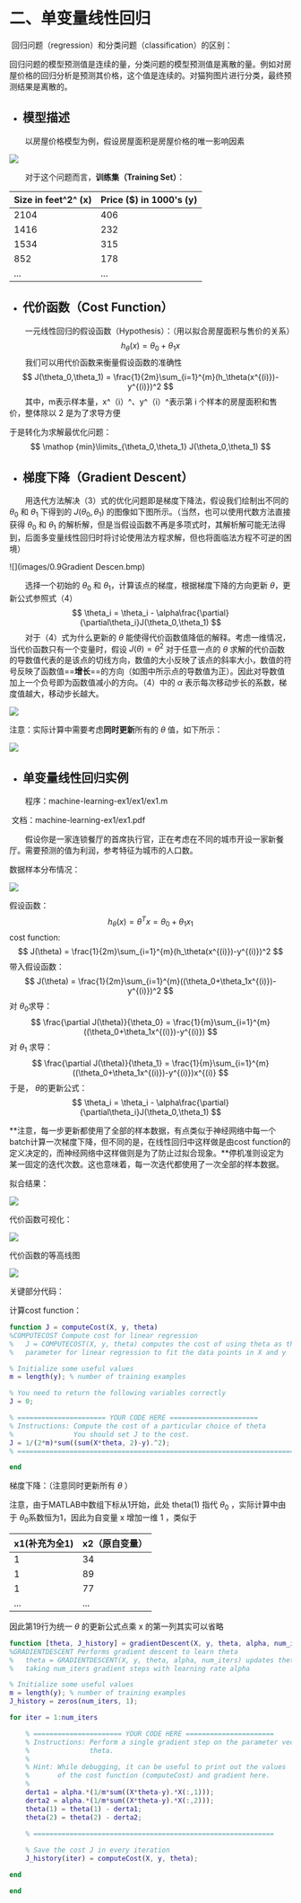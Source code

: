 # 二、单变量线性回归

​	回归问题（regression）和分类问题（classification）的区别：

​	回归问题的模型预测值是连续的量，分类问题的模型预测值是离散的量。例如对房屋价格的回归分析是预测其价格，这个值是连续的。对猫狗图片进行分类，最终预测结果是离散的。

+ ## 模型描述

　　以房屋价格模型为例，假设房屋面积是房屋价格的唯一影响因素

![](images/QQ截图20190411104017.jpg)

　　对于这个问题而言，**训练集（Training Set）**：

| Size in feet^2^ (x) | Price ($) in 1000's (y) |
| ------------------- | ----------------------- |
| 2104                | 406                     |
| 1416                | 232                     |
| 1534                | 315                     |
| 852                 | 178                     |
| ...                 | ...                     |



+ ## 代价函数（Cost Function）

　　一元线性回归的假设函数（Hypothesis）：（用以拟合房屋面积与售价的关系）
$$
h_\theta(x) = \theta_0 + \theta_1x
$$
　　我们可以用代价函数来衡量假设函数的准确性
$$
J(\theta_0,\theta_1) =  \frac{1}{2m}\sum_{i=1}^{m}(h_\theta(x^{(i)})-y^{(i)})^2
$$
　　其中，m表示样本量，x^（i）^、y^（i）^表示第 i 个样本的房屋面积和售价，整体除以 2 是为了求导方便

于是转化为求解最优化问题：
$$
\mathop {min}\limits_{\theta_0,\theta_1} J(\theta_0,\theta_1)
$$


+ ## 梯度下降（Gradient Descent）

　　用迭代方法解决（3）式的优化问题即是梯度下降法，假设我们绘制出不同的 $\theta_0$ 和 $\theta_1$ 下得到的 $J(\theta_0,\theta_1)$ 的图像如下图所示。（当然，也可以使用代数方法直接获得 $\theta_0$ 和 $\theta_1$ 的解析解，但是当假设函数不再是多项式时，其解析解可能无法得到，后面多变量线性回归时将讨论使用法方程求解，但也将面临法方程不可逆的困境）

![](images/0.9Gradient Descen.bmp)

　　选择一个初始的 $\theta_0​$ 和 $\theta_1​$ ，计算该点的梯度，根据梯度下降的方向更新 $\theta​$，更新公式参照式（4）
$$
\theta_i = \theta_i - \alpha\frac{\partial}{\partial\theta_i}J(\theta_0,\theta_1)
$$
　　对于（4）式为什么更新的 $\theta$ 能使得代价函数值降低的解释。考虑一维情况，当代价函数只有一个变量时，假设 $J(\theta) = \theta^2$ 对于任意一点的  $\theta$  求解的代价函数的导数值代表的是该点的切线方向，数值的大小反映了该点的斜率大小，数值的符号反映了函数值==**增长**==的方向（如图中所示点的导数值为正）。因此对导数值加上一个负号即为函数值减小的方向。（4）中的 $\alpha$ 表示每次移动步长的系数，梯度值越大，移动步长越大。

![](images/图片1.png)

 

注意：实际计算中需要考虑**同时更新**所有的 $\theta$ 值，如下所示：

![](images/2.bmp)





+ ## 单变量线性回归实例

　　程序：machine-learning-ex1/ex1/ex1.m 

​	文档：machine-learning-ex1/ex1.pdf

　　假设你是一家连锁餐厅的首席执行官，正在考虑在不同的城市开设一家新餐厅。需要预测的值为利润，参考特征为城市的人口数。

数据样本分布情况：

![](images/ex1-1.jpg)

假设函数：
$$
h_\theta(x) = \theta^Tx = \theta_0 + \theta_1x_1
$$
cost function:
$$
J(\theta) =  \frac{1}{2m}\sum_{i=1}^{m}(h_\theta(x^{(i)})-y^{(i)})^2
$$
带入假设函数：
$$
J(\theta) = \frac{1}{2m}\sum_{i=1}^{m}((\theta_0+\theta_1x^{(i)})-y^{(i)})^2
$$
对  $\theta_0​$  求导：
$$
\frac{\partial J(\theta)}{\theta_0} = \frac{1}{m}\sum_{i=1}^{m}((\theta_0+\theta_1x^{(i)})-y^{(i)})
$$
对  $\theta_1$ 求导：
$$
\frac{\partial J(\theta)}{\theta_1} = \frac{1}{m}\sum_{i=1}^{m}((\theta_0+\theta_1x^{(i)})-y^{(i)})x^{(i)}
$$
于是， $\theta​$ 的更新公式：
$$
\theta_i = \theta_i - \alpha\frac{\partial}{\partial\theta_i}J(\theta_0,\theta_1)
$$


**注意，每一步更新都使用了全部的样本数据，有点类似于神经网络中每一个batch计算一次梯度下降，但不同的是，在线性回归中这样做是由cost function的定义决定的，而神经网络中这样做则是为了防止过拟合现象。**停机准则设定为某一固定的迭代次数。这也意味着，每一次迭代都使用了一次全部的样本数据。

拟合结果：

![](images/ex1-2.jpg)

代价函数可视化：

![](images/ex1-3.jpg)

代价函数的等高线图

![](images/ex1-4.jpg)

关键部分代码：

计算cost function：

```matlab
function J = computeCost(X, y, theta)
%COMPUTECOST Compute cost for linear regression
%   J = COMPUTECOST(X, y, theta) computes the cost of using theta as the
%   parameter for linear regression to fit the data points in X and y

% Initialize some useful values
m = length(y); % number of training examples

% You need to return the following variables correctly 
J = 0;

% ====================== YOUR CODE HERE ======================
% Instructions: Compute the cost of a particular choice of theta
%               You should set J to the cost.
J = 1/(2*m)*sum((sum(X*theta, 2)-y).^2);
% =========================================================================

end

```



梯度下降：（注意同时更新所有 $\theta​$ ）

注意，由于MATLAB中数组下标从1开始，此处 theta(1) 指代 $\theta_0$ ，实际计算中由于 $\theta_0​$ 系数恒为1，因此为自变量 x 增加一维 1 ，类似于

| x1(补充为全1) | x2（原自变量） |
| ------------- | -------------- |
| 1             | 34             |
| 1             | 89             |
| 1             | 77             |
| ...           | ...            |

因此第19行为统一 $\theta$ 的更新公式点乘 x 的第一列其实可以省略 

```matlab
function [theta, J_history] = gradientDescent(X, y, theta, alpha, num_iters)
%GRADIENTDESCENT Performs gradient descent to learn theta
%   theta = GRADIENTDESCENT(X, y, theta, alpha, num_iters) updates theta by 
%   taking num_iters gradient steps with learning rate alpha

% Initialize some useful values
m = length(y); % number of training examples
J_history = zeros(num_iters, 1);

for iter = 1:num_iters

    % ====================== YOUR CODE HERE ======================
    % Instructions: Perform a single gradient step on the parameter vector
    %               theta. 
    %
    % Hint: While debugging, it can be useful to print out the values
    %       of the cost function (computeCost) and gradient here.
    %
    derta1 = alpha.*(1/m*sum((X*theta-y).*X(:,1)));
    derta2 = alpha.*(1/m*sum((X*theta-y).*X(:,2)));
    theta(1) = theta(1) - derta1;
    theta(2) = theta(2) - derta2;
    
    % ============================================================

    % Save the cost J in every iteration    
    J_history(iter) = computeCost(X, y, theta);

end

end

```

